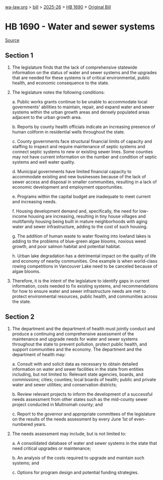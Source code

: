 [wa-law.org](/) > [bill](/bill/) > [2025-26](/bill/2025-26/) > [HB 1690](/bill/2025-26/hb/1690/) > [Original Bill](/bill/2025-26/hb/1690/1/)

# HB 1690 - Water and sewer systems

[Source](http://lawfilesext.leg.wa.gov/biennium/2025-26/Pdf/Bills/House%20Bills/1690.pdf)

## Section 1
1. The legislature finds that the lack of comprehensive statewide information on the status of water and sewer systems and the upgrades that are needed for these systems is of critical environmental, public health, and economic consequence to the state.

2. The legislature notes the following conditions:

    a. Public works grants continue to be unable to accommodate local governments' abilities to maintain, repair, and expand water and sewer systems within the urban growth areas and densely populated areas adjacent to the urban growth area.

    b. Reports by county health officials indicate an increasing presence of human coliform in residential wells throughout the state.

    c. County governments face structural financial limits of capacity and staffing to inspect and require maintenance of septic systems and connect septic systems to new or existing sewer lines. Some counties may not have current information on the number and condition of septic systems and well water quality.

    d. Municipal governments have limited financial capacity to accommodate existing and new businesses because of the lack of sewer access and disposal in smaller communities, resulting in a lack of economic development and employment opportunities.

    e. Programs within the capital budget are inadequate to meet current and increasing needs.

    f. Housing development demand and, specifically, the need for low-income housing are increasing, resulting in tiny house villages and multifamily housing being built in mature neighborhoods with aging water and sewer infrastructure, adding to the cost of such housing.

    g. The addition of human waste to water flowing into lowland lakes is adding to the problems of blue-green algae blooms, noxious weed growth, and poor salmon habitat and potential habitat.

    h. Urban lake degradation has a detrimental impact on the quality of life and economy of nearby communities. One example is when world-class rowing competitions in Vancouver Lake need to be canceled because of algae blooms.

3. Therefore, it is the intent of the legislature to identify gaps in current information, costs needed to fix existing systems, and recommendations for how to ensure water and sewer infrastructure needs are met to protect environmental resources, public health, and communities across the state.

## Section 2
1. The department and the department of health must jointly conduct and produce a continuing and comprehensive assessment of the maintenance and upgrade needs for water and sewer systems throughout the state to prevent pollution, protect public health, and support communities and the economy. The department and the department of health may:

    a. Consult with and solicit data as necessary to obtain detailed information on water and sewer facilities in the state from entities including, but not limited to: Relevant state agencies, boards, and commissions; cities; counties; local boards of health; public and private water and sewer utilities; and conservation districts;

    b. Review relevant projects to inform the development of a successful needs assessment from other states such as the mid-county sewer project conducted in Multnomah county; and

    c. Report to the governor and appropriate committees of the legislature on the results of the needs assessment by every June 1st of even-numbered years.

2. The needs assessment may include, but is not limited to:

    a. A consolidated database of water and sewer systems in the state that need critical upgrades or maintenance;

    b. An analysis of the costs required to upgrade and maintain such systems; and

    c. Options for program design and potential funding strategies.
